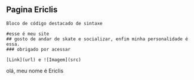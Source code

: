 ## Pagina Ericlis

```remarcação
Bloco de código destacado de sintaxe

#esse é meu site
## gosto de andar de skate e socializar, enfim minha personalidade é essa.
### obrigado por acessar

[Link](url) e ![Imagem](src)
```
olá, meu nome é Ericlis

